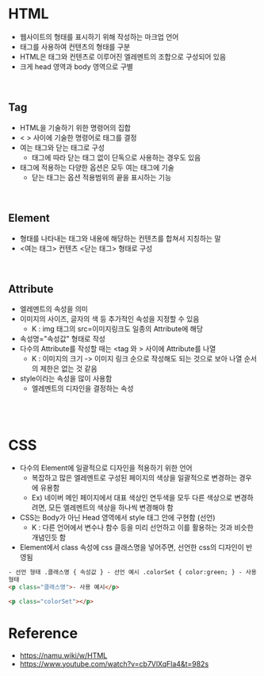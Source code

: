 # HTML

- 웹사이트의 형태를 표시하기 위해 작성하는 마크업 언어
- 태그를 사용하여 컨텐츠의 형태를 구분
- HTML은 태그와 컨텐츠로 이루어진 엘레멘트의 조합으로 구성되어 있음
- 크게 head 영역과 body 영역으로 구별

<br/>

## Tag

- HTML을 기술하기 위한 명령어의 집합
- < > 사이에 기술한 명령어로 태그를 결정
- 여는 태그와 닫는 태그로 구성
  - 태그에 따라 닫는 태그 없이 단독으로 사용하는 경우도 있음
- 태그에 적용하는 다양한 옵션은 모두 여는 태그에 기술
  - 닫는 태그는 옵션 적용범위의 끝을 표시하는 기능

<br/>

## Element

- 형태를 나타내는 태그와 내용에 해당하는 컨텐츠를 합쳐서 지칭하는 말
- <여는 태그> 컨텐츠 <닫는 태그> 형태로 구성

<br/>

## Attribute

- 엘레멘트의 속성을 의미
- 이미지의 사이즈, 글자의 색 등 추가적인 속성을 지정할 수 있음
  - K : img 태그의 src=이미지링크도 일종의 Attribute에 해당
- 속성명="속성값" 형태로 작성
- 다수의 Attribute를 작성할 때는 <tag 와 > 사이에 Attribute를 나열
  - K : 이미지의 크기 -> 이미지 링크 순으로 작성해도 되는 것으로 보아 나열 순서의 제한은 없는 것 같음
- style이라는 속성을 많이 사용함
  - 엘레멘트의 디자인을 결정하는 속성

<br/><br/>

# CSS

- 다수의 Element에 일괄적으로 디자인을 적용하기 위한 언어
  - 복잡하고 많은 엘레멘트로 구성된 페이지의 색상을 일괄적으로 변경하는 경우에 유용함
  - Ex) 네이버 메인 페이지에서 대표 색상인 연두색을 모두 다른 색상으로 변경하려면, 모든 엘레멘트의 색상을 하나씩 변경해야 함
- CSS는 Body가 아닌 Head 영역에서 style 태그 안에 구현함 (선언)
  - K : 다른 언어에서 변수나 함수 등을 미리 선언하고 이를 활용하는 것과 비슷한 개념인듯 함
- Element에서 class 속성에 css 클래스명을 넣어주면, 선언한 css의 디자인이 반영됨

```html
- 선언 형태 .클래스명 { 속성값 } - 선언 예시 .colorSet { color:green; } - 사용
형태
<p class="클래스명">- 사용 예시</p>

<p class="colorSet"></p>
```

# Reference

- https://namu.wiki/w/HTML
- https://www.youtube.com/watch?v=cb7VlXqFla4&t=982s
